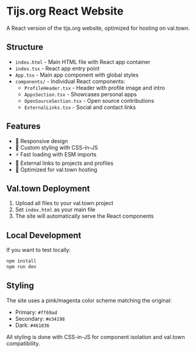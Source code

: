 # Tijs.org React Website

A React version of the tijs.org website, optimized for hosting on val.town.

## Structure

- `index.html` - Main HTML file with React app container
- `index.tsx` - React app entry point
- `App.tsx` - Main app component with global styles
- `components/` - Individual React components:
  - `ProfileHeader.tsx` - Header with profile image and intro
  - `AppsSection.tsx` - Showcases personal apps
  - `OpenSourceSection.tsx` - Open source contributions
  - `ExternalLinks.tsx` - Social and contact links

## Features

- 📱 Responsive design
- 🎨 Custom styling with CSS-in-JS
- ⚡ Fast loading with ESM imports
- 🔗 External links to projects and profiles
- 🎯 Optimized for val.town hosting

## Val.town Deployment

1. Upload all files to your val.town project
2. Set `index.html` as your main file
3. The site will automatically serve the React components

## Local Development

If you want to test locally:

```bash
npm install
npm run dev
```

## Styling

The site uses a pink/magenta color scheme matching the original:

- Primary: `#ff69ad`
- Secondary: `#e34198`
- Dark: `#461036`

All styling is done with CSS-in-JS for component isolation and val.town
compatibility.

